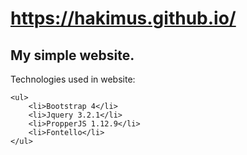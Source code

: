 # https://hakimus.github.io/

<h2>My simple website.</h2>
<p>
    Technologies used in website:
    
    <ul>
        <li>Bootstrap 4</li>
        <li>Jquery 3.2.1</li>
        <li>PropperJS 1.12.9</li>
        <li>Fontello</li>
    </ul>
</p>